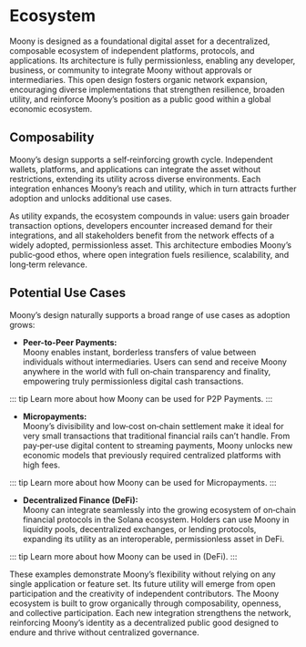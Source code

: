# Ecosystem

Moony is designed as a foundational digital asset for a decentralized, composable ecosystem of independent platforms, protocols, and applications. Its architecture is fully permissionless, enabling any developer, business, or community to integrate Moony without approvals or intermediaries. This open design fosters organic network expansion, encouraging diverse implementations that strengthen resilience, broaden utility, and reinforce Moony’s position as a public good within a global economic ecosystem.

## Composability

Moony’s design supports a self‑reinforcing growth cycle. Independent wallets, platforms, and applications can integrate the asset without restrictions, extending its utility across diverse environments. Each integration enhances Moony’s reach and utility, which in turn attracts further adoption and unlocks additional use cases.

As utility expands, the ecosystem compounds in value: users gain broader transaction options, developers encounter increased demand for their integrations, and all stakeholders benefit from the network effects of a widely adopted, permissionless asset. This architecture embodies Moony’s public‑good ethos, where open integration fuels resilience, scalability, and long‑term relevance.

## Potential Use Cases

Moony’s design naturally supports a broad range of use cases as adoption grows:

- **Peer-to-Peer Payments:**  
  Moony enables instant, borderless transfers of value between individuals without intermediaries. Users can send and receive Moony anywhere in the world with full on‑chain transparency and finality, empowering truly permissionless digital cash transactions.

::: tip 
Learn more about how Moony can be used for P2P Payments. 
:::

- **Micropayments:**  
  Moony’s divisibility and low‑cost on‑chain settlement make it ideal for very small transactions that traditional financial rails can’t handle. From pay‑per‑use digital content to streaming payments, Moony unlocks new economic models that previously required centralized platforms with high fees.

::: tip 
Learn more about how Moony can be used for Micropayments. 
:::


- **Decentralized Finance (DeFi):**  
  Moony can integrate seamlessly into the growing ecosystem of on‑chain financial protocols in the Solana ecosystem. Holders can use Moony in liquidity pools, decentralized exchanges, or lending protocols, expanding its utility as an interoperable, permissionless asset in DeFi.

::: tip 
Learn more about how Moony can be used in (DeFi).
:::

These examples demonstrate Moony’s flexibility without relying on any single application or feature set. Its future utility will emerge from open participation and the creativity of independent contributors. The Moony ecosystem is built to grow organically through composability, openness, and collective participation. Each new integration strengthens the network, reinforcing Moony’s identity as a decentralized public good designed to endure and thrive without centralized governance.

